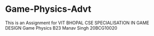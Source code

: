 # Game-Physics-Advt
This is an Assignment for VIT BHOPAL CSE SPECIALISATION IN GAME DESIGN
Game Physics B23
Manav Singh
20BCG10020
